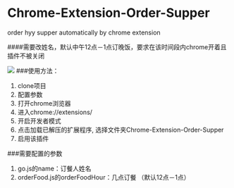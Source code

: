 # Chrome-Extension-Order-Supper
order hyy supper automatically by chrome extension

####需要改姓名，默认中午12点－1点订晚饭，要求在该时间段内chrome开着且插件不被关闭

![](http://ocuxixv24.bkt.clouddn.com/detail.png)
###使用方法：
1. clone项目
2. 配置参数
3. 打开chrome浏览器
4. 进入chrome://extensions/
5. 开启开发者模式
6. 点击加载已解压的扩展程序, 选择文件夹Chrome-Extension-Order-Supper
7. 启用该插件

###需要配置的参数
1. go.js的name：订餐人姓名
2. orderFood.js的orderFoodHour：几点订餐 （默认12点－1点）
